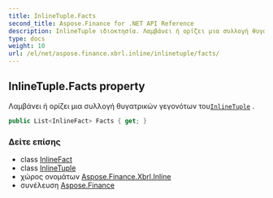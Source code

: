 ```yaml
---
title: InlineTuple.Facts
second_title: Aspose.Finance for .NET API Reference
description: InlineTuple ιδιοκτησία. Λαμβάνει ή ορίζει μια συλλογή θυγατρικών γεγονότων τουInlineTuple .
type: docs
weight: 10
url: /el/net/aspose.finance.xbrl.inline/inlinetuple/facts/
---
```

## InlineTuple.Facts property

Λαμβάνει ή ορίζει μια συλλογή θυγατρικών γεγονότων του[`InlineTuple`](../) .

```csharp
public List<InlineFact> Facts { get; }
```

### Δείτε επίσης

* class [InlineFact](../../inlinefact/)
* class [InlineTuple](../)
* χώρος ονομάτων [Aspose.Finance.Xbrl.Inline](../../inlinetuple/)
* συνέλευση [Aspose.Finance](../../../)


